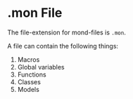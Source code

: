 # .mon File

The file-extension for mond-files is `.mon`.

A file can contain the following things:

1. Macros
2. Global variables
3. Functions
4. Classes
5. Models
